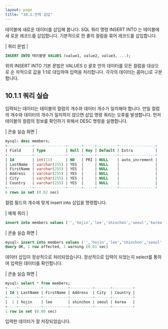 ```yaml
---
layout: page
title: "10.1.전체 삽입"
--- 
```

테이블에 새로운 데이터를 삽입해 봅니다. SQL 쿼리 명령 INSERT INTO 는 테이블에 새 로운 레코드를 삽입합니다. 기본적으로 한 줄의 컬럼을 묶어 레코드를 삽입합니다.  

| 쿼리 문법 | 
```sql
INSERT INTO 테이블명 VALUES (value1, value2, value3, ...); 
```

위의 INSERT INTO 기본 문법은 VALUES () 괄호 안의 데이터를 모든 컬럼을 대상으로 순 차적으로 값을 1:1로 대입하여 입력을 처리합니다. 각각의 데이터는 콤마(,)로 구분합니다.  

## 10.1.1 쿼리 실습 
입력되는 데이터는 테이블의 컬럼의 개수와 데이터 개수가 일치해야 합니다. 만일 컬럼의 개수와 데이터의 개수가 일치하지 않으면 삽입 명령 쿼리는 오류를 발생합니다. 먼저 테이블의 컬럼의 정보를 확인하기 위해서 DESC 명령을 실행합니다.  

| 콘솔 실습 화면 |
```sql 
mysql> desc members;
+-----------+--------------+------+-----+---------+----------------+
| Field     | Type         | Null | Key | Default | Extra          |
+-----------+--------------+------+-----+---------+----------------+
| Id        | int(11)      | NO   | PRI | NULL    | auto_increment |
| LastName  | varchar(255) | YES  |     | NULL    |                |
| FirstName | varchar(255) | YES  |     | NULL    |                |
| Address   | varchar(255) | YES  |     | NULL    |                |
| City      | varchar(255) | YES  |     | NULL    |                |
| Country   | varchar(255) | YES  |     | NULL    |                |
+-----------+--------------+------+-----+---------+----------------+
6 rows in set (0.02 sec)

```

컬럼 필드의 개수에 맞게 insert into 삽입을 명령합니다.  

| 예제 쿼리 | 
```sql
insert into members values ('','hojin','lee','shinchon','seoul','korea'); 
```

| 콘솔 실습 화면 | 
```sql
mysql> insert into members values ('','hojin','lee','shinchon','seoul','korea');
Query OK, 1 row affected, 1 warning (0.01 sec)

```

데이터 삽입이 정상적으로 처리되었습니다. 정상적으로 입력이 되었는지 select를 통하여 입력된 데이터를 확인합니다.  

| 콘솔 실습 화면 | 
```sql
mysql> select * from members;
+----+----------+-----------+----------+-------+---------+
| Id | LastName | FirstName | Address  | City  | Country |
+----+----------+-----------+----------+-------+---------+
|  1 | hojin    | lee       | shinchon | seoul | korea   |
+----+----------+-----------+----------+-------+---------+
1 row in set (0.00 sec)
```
입력한 데이터가 잘 저장되었습니다. 
